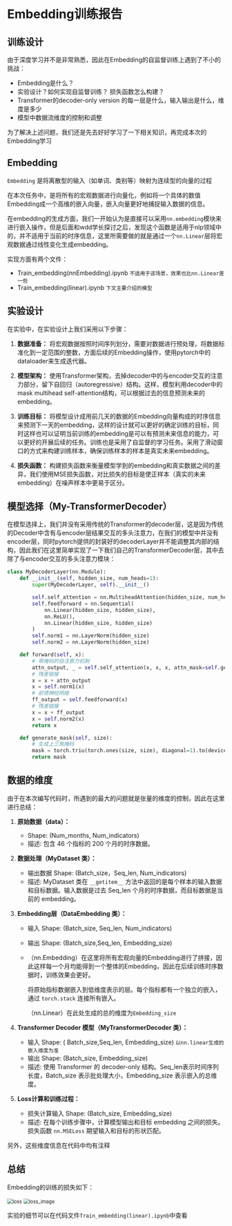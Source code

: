 # Embedding训练报告

## 训练设计

由于深度学习并不是非常熟悉，因此在Embedding的自监督训练上遇到了不小的挑战：

* Embedding是什么？
* 实验设计？如何实现自监督训练？ 损失函数怎么构建？
* Transformer的decoder-only version 的每一层是什么，输入输出是什么，维度是多少
* 模型中数据流维度的控制和调整

为了解决上述问题，我们还是先去好好学习了一下相关知识，再完成本次的Embedding学习



## Embedding

`Embedding` 是将离散型的输入（如单词、类别等）映射为连续型的向量的过程

在本次任务中，是将所有的宏观数据进行向量化，例如将一个具体的数值Embedding成一个高维的嵌入向量，嵌入向量更好地捕捉输入数据的信息。

在embedding的生成方面，我们一开始认为是直接可以采用`nn.embedding`模块来进行嵌入操作，但是后面和wdd学长探讨之后，发现这个函数是适用于nlp领域中的，并不适用于当前的时序信息，这里所需要做的就是通过一个`nn.Linear`层将宏观数据通过线性变化生成embedding。

实现方面有两个文件：

* Train_embedding(nnEmbedding).ipynb `不适用于该场景，效果也比nn.Linear差一些`
* Train_embedding(linear).ipynb `下文主要介绍的模型`

## 实验设计

在实验中，在实验设计上我们采用以下步骤：

1. **数据准备：** 将宏观数据按照时间序列划分，需要对数据进行预处理，将数据标准化到一定范围的整数，方面后续的Embedding操作，使用pytorch中的dataloader来生成迭代器。

2. **模型架构：** 使用Transformer架构，去掉decoder中的与encoder交互的注意力部分，留下自回归（autoregressive）结构。这样，模型利用decoder中的mask multihead self-attention结构，可以根据过去的信息预测未来的embedding。

3. **训练目标：** 将模型设计成用前几天的数据的Embedding向量构成的时序信息来预测下一天的embedding，这样的设计就可以更好的确定训练的目标，同时这样也可以证明当前训练的embedding是可以有预测未来信息的能力，可以更好的开展后续的任务。训练也是采用了自监督的学习任务。采用了滑动窗口的方式来构建训练样本，确保训练样本的样本是真实未来embedding。

4. **损失函数：** 构建损失函数来衡量模型学到的embedding和真实数据之间的差异，我们使用MSE损失函数，对比损失的目标是使正样本（真实的未来embedding）在噪声样本中更易于区分。

   

## 模型选择（My-TransformerDecoder）

在模型选择上，我们并没有采用传统的Transformer的decoder层，这是因为传统的Decoder中含有与encoder层结果交互的多头注意力，在我们的模型中并没有encoder层，同时pytorch提供的封装好的decoderLayer并不能调整其内部的结构，因此我们在这里简单实现了一下我们自己的TransformerDecoder层，其中去除了与encoder交互的多头注意力模块：

```python
class MyDecoderLayer(nn.Module):
    def __init__(self, hidden_size, num_heads=1):
        super(MyDecoderLayer, self).__init__()

        self.self_attention = nn.MultiheadAttention(hidden_size, num_heads)
        self.feedforward = nn.Sequential(
            nn.Linear(hidden_size, hidden_size),
            nn.ReLU(),
            nn.Linear(hidden_size, hidden_size)
        )
        self.norm1 = nn.LayerNorm(hidden_size)
        self.norm2 = nn.LayerNorm(hidden_size)

    def forward(self, x):
        # 带掩码的自注意力机制
        attn_output, _ = self.self_attention(x, x, x, attn_mask=self.generate_mask(x.size(0)))
        # 残差链接
        x = x + attn_output
        x = self.norm1(x)
        # 前馈神经网络
        ff_output = self.feedforward(x)
        # 残差链接
        x = x + ff_output
        x = self.norm2(x)
        return x

    def generate_mask(self, size):
        # 生成上三角掩码
        mask = torch.triu(torch.ones(size, size), diagonal=1).to(device)
        return mask
```



## 数据的维度

由于在本次编写代码时，所遇到的最大的问题就是张量的维度的控制，因此在这里进行总结：

1. **原始数据（data）：**
   - Shape: (Num_months, Num_indicators)
   - 描述: 包含 46 个指标的 200 个月的时序数据。
2. **数据处理（MyDataset 类）：**
   - 输出数据 Shape: (Batch_size，Seq_len, Num_indicators)
   - 描述: MyDataset 类在 `__getitem__` 方法中返回的是每个样本的输入数据和目标数据。输入数据是过去 Seq_len 个月的时序数据，而目标数据是当前的 embedding。
3. **Embedding层（DataEmbedding 类）：**
   - 输入 Shape: (Batch_size, Seq_len, Num_indicators)
   
   - 输出 Shape: (Batch_size,Seq_len,  Embedding_size)
   
   - （nn.Embedding）在这里将所有宏观向量的Embedding进行了拼接，因此这样每一个月均能得到一个整体的Embedding，因此在后续训练时序数据时，训练效果会更好。
   
      将原始指标数据嵌入到低维度表示的层。每个指标都有一个独立的嵌入，通过 `torch.stack` 连接所有嵌入。
   
     （nn.Linear）在此处生成的总的维度为`Embedding_size`
4. **Transformer Decoder 模型（MyTransformerDecoder 类）：**
   
   - 输入 Shape: ( Batch_size,Seq_len,  Embedding_size) `以nn.linear生成的嵌入维度为准`
   - 输出 Shape: (Batch_size, Embedding_size)
   - 描述: 使用 Transformer 的 decoder-only 结构。Seq_len表示时间序列长度，Batch_size 表示批处理大小，Embedding_size 表示嵌入的总维度。
5. **Loss计算和训练过程：**
   - 损失计算输入 Shape: (Batch_size, Embedding_size)
   - 描述: 在每个训练步骤中，计算模型输出和目标 embedding 之间的损失。损失函数 `nn.MSELoss` 期望输入和目标的形状匹配。

另外，这些维度信息在代码中均有注释



## 总结

Embedding的训练的损失如下：

<img src="D:\desk\量化\20231124-主动量化研究课题\PolicyConfiguration\report\embedding训练\loss.png" alt="loss" style="zoom:80%;" />

<img src="D:\desk\量化\20231124-主动量化研究课题\PolicyConfiguration\report\embedding训练\loss_image.png" alt="loss_image" style="zoom:80%;" />

实验的细节可以在代码文件`Train_embedding(linear).ipynb`中查看

   


